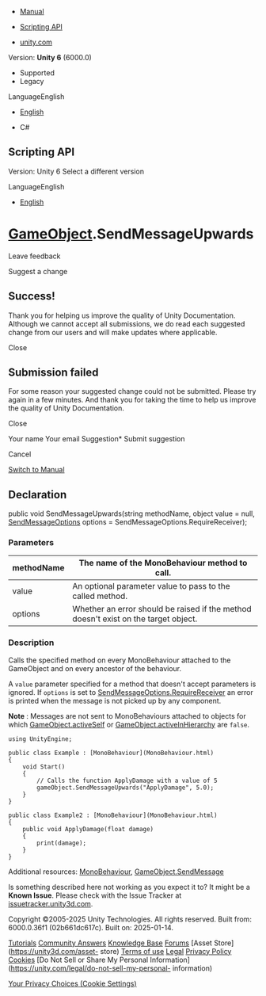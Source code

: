 [ ]()

  * [Manual](../Manual/index.html)
  * [Scripting API](../ScriptReference/index.html)

  * [unity.com](https://unity.com/)

Version: **Unity 6** (6000.0)

  * Supported
  * Legacy

LanguageEnglish

  * [English]()

  * C#

[ ](https://docs.unity3d.com)

## Scripting API

Version: Unity 6 Select a different version

LanguageEnglish

  * [English]()

#  [GameObject](GameObject.html).SendMessageUpwards

Leave feedback

Suggest a change

## Success!

Thank you for helping us improve the quality of Unity Documentation. Although
we cannot accept all submissions, we do read each suggested change from our
users and will make updates where applicable.

Close

## Submission failed

For some reason your suggested change could not be submitted. Please <a>try
again</a> in a few minutes. And thank you for taking the time to help us
improve the quality of Unity Documentation.

Close

Your name Your email Suggestion* Submit suggestion

Cancel

[Switch to Manual](../Manual/class-GameObject.html "Go to GameObject Component
in the Manual")

## Declaration

public void SendMessageUpwards(string methodName, object value = null,
[SendMessageOptions](SendMessageOptions.html) options =
SendMessageOptions.RequireReceiver);

### Parameters

methodName | The name of the MonoBehaviour method to call.  
---|---  
value | An optional parameter value to pass to the called method.  
options | Whether an error should be raised if the method doesn't exist on the target object.  
  
### Description

Calls the specified method on every MonoBehaviour attached to the GameObject
and on every ancestor of the behaviour.

A `value` parameter specified for a method that doesn't accept parameters is
ignored. If `options` is set to
[SendMessageOptions.RequireReceiver](SendMessageOptions.RequireReceiver.html)
an error is printed when the message is not picked up by any component.  
  
**Note** : Messages are not sent to MonoBehaviours attached to objects for
which [GameObject.activeSelf](GameObject-activeSelf.html) or
[GameObject.activeInHierarchy](GameObject-activeInHierarchy.html) are `false`.

    
    
    using UnityEngine;  
      
    public class Example : [MonoBehaviour](MonoBehaviour.html)
    {
        void Start()
        {
            // Calls the function ApplyDamage with a value of 5
            gameObject.SendMessageUpwards("ApplyDamage", 5.0);
        }
    }  
      
    public class Example2 : [MonoBehaviour](MonoBehaviour.html)
    {
        public void ApplyDamage(float damage)
        {
            print(damage);
        }
    }
    

Additional resources: [MonoBehaviour](MonoBehaviour.html),
[GameObject.SendMessage](GameObject.SendMessage.html)

Is something described here not working as you expect it to? It might be a
**Known Issue**. Please check with the Issue Tracker at
[issuetracker.unity3d.com](https://issuetracker.unity3d.com).

Copyright ©2005-2025 Unity Technologies. All rights reserved. Built from:
6000.0.36f1 (02b661dc617c). Built on: 2025-01-14.

[Tutorials](https://unity3d.com/learn) [Community
Answers](https://answers.unity3d.com) [Knowledge
Base](https://support.unity3d.com/hc/en-us)
[Forums](https://forum.unity3d.com) [Asset Store](https://unity3d.com/asset-
store) [Terms of use](https://docs.unity3d.com/Manual/TermsOfUse.html)
[Legal](https://unity.com/legal) [Privacy
Policy](https://unity.com/legal/privacy-policy)
[Cookies](https://unity.com/legal/cookie-policy) [Do Not Sell or Share My
Personal Information](https://unity.com/legal/do-not-sell-my-personal-
information)

[Your Privacy Choices (Cookie Settings)](javascript:void\(0\);)

